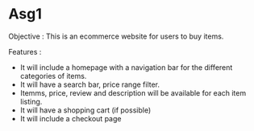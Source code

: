 # Asg1

Objective : This is an ecommerce website for users to buy items. 

Features : 
- It will include a homepage with a navigation bar for the different categories of items.
- It will have a search bar, price range filter.
- Itemms, price, review and description will be available for each item listing.
- It will have a shopping cart (if possible)
- It will include a checkout page

